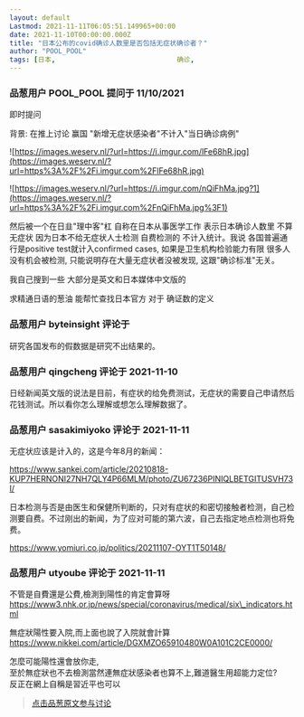 ```yaml
---
layout: default
Lastmod: 2021-11-11T06:05:51.149965+00:00
date: 2021-11-10T00:00:00.000Z
title: "日本公布的covid确诊人数里是否包括无症状确诊者？"
author: "POOL_POOL"
tags: [日本,								确诊,								武肺,								新冠无症状]
---
```



### 品葱用户 **POOL_POOL** 提问于 11/10/2021
    
即时提问  
  
背景: 在推上讨论 赢国 "新增无症状感染者"不计入"当日确诊病例"  
  
![https://images.weserv.nl/?url=https://i.imgur.com/lFe68hR.jpg](https://images.weserv.nl/?url=https%3A%2F%2Fi.imgur.com%2FlFe68hR.jpg)  
  
![https://images.weserv.nl/?url=https://i.imgur.com/nQiFhMa.jpg?1](https://images.weserv.nl/?url=https%3A%2F%2Fi.imgur.com%2FnQiFhMa.jpg%3F1)  
  
然后被一个在日韭"理中客"杠 自称在日本从事医学工作 表示日本确诊人数里 不算无症状 因为日本不给无症状人士检测 自费检测的 不计入统计。我说 各国普遍通行是positive test就计入confirmed cases, 如果是卫生机构检验能力有限 很多人没有机会被检测, 只能说明存在大量无症状者没被发现, 这跟"确诊标准"无关。  
  
我自己搜到一些 大部分是英文和日本媒体中文版的  
  
求精通日语的葱油 能帮忙查找日本官方 对于 确证数的定义
    
                

### 品葱用户 **byteinsight** 评论于 
        
研究各国发布的假数据是研究不出结果的。
        
                

### 品葱用户 **qingcheng** 评论于 2021-11-10
        
日经新闻英文版的说法是目前，有症状的给免费测试，无症状的需要自己申请然后花钱测试。所以看你怎么理解或想怎么理解数据了。
        
                

### 品葱用户 **sasakimiyoko** 评论于 2021-11-11
        
无症状应该是计入的，这是今年8月的新闻：  
  
https://www.sankei.com/article/20210818-KUP7HERNONI27NH7QLY4P66MLM/photo/ZU67236PINIQLBETGITUSVH73I/  
  
日本检测与否是由医生和保健所判断的，只对有症状的和密切接触者检测，自己检测要自费。不过刚出的新闻，为了应对可能的第六波，自己去指定地点检测也将免费。  
  
https://www.yomiuri.co.jp/politics/20211107-OYT1T50148/
        
                

### 品葱用户 **utyoube** 评论于 2021-11-11
        
不管是自費還是公費,檢測到陽性的肯定會算呀  
https://www3.nhk.or.jp/news/special/coronavirus/medical/six\_indicators.html  
  
無症狀陽性要入院,而上面也說了入院就會計算  
https://www.nikkei.com/article/DGXMZO65910480W0A101C2CE0000/  
  
怎麼可能陽性還會放你走,  
至於無症狀也不去檢測當然連無症狀感染者也算不上,難道醫生用超能力定位?  
反正在網上自稱是習近平也可以
        
                





> [点击品葱原文参与讨论](https://pincong.rocks/question/42924)

